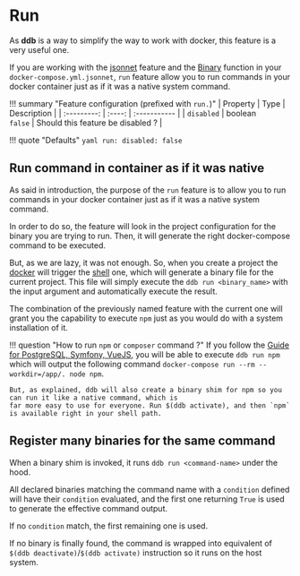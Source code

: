 Run
===

As **ddb** is a way to simplify the way to work with docker, this feature is a very useful one. 

If you are working with the [jsonnet](./jsonnet.md) feature and the [Binary](./jsonnet.md#ddbbinary) function in your 
`docker-compose.yml.jsonnet`, `run` feature allow you to run commands in your docker container just as if it 
was a native system command.

!!! summary "Feature configuration (prefixed with `run.`)"
    | Property | Type | Description |
    | :---------: | :----: | :----------- |
    | `disabled` | boolean<br>`false` | Should this feature be disabled ? |

!!! quote "Defaults"
    ```yaml
    run:
        disabled: false
    ```

Run command in container as if it was native
---

As said in introduction, the purpose of the `run` feature is to allow you to run commands in your docker container 
just as if it was a native system command.

In order to do so, the feature will look in the project configuration for the binary you are trying to run. Then, it 
will generate the right docker-compose command to be executed.

But, as we are lazy, it was not enough. 
So, when you create a project  the [docker](./docker.md) will trigger the [shell](./shell.md) one, which will generate a 
binary file for the current project. This file will simply execute the `ddb run <binary_name>` with the input argument 
and automatically execute the result.

The combination of the previously named feature with the current one will grant you the capability to execute `npm` just
as you would do with a system installation of it.

!!! question "How to run `npm` or `composer` command ?"
    If you follow the [Guide for PostgreSQL, Symfony, VueJS](../guides/psql-symfony-vue.md), you will be able to execute
    `ddb run npm` which will output the following command `docker-compose run --rm --workdir=/app/. node npm`.
    
    But, as explained, ddb will also create a binary shim for npm so you can run it like a native command, which is 
    far more easy to use for everyone. Run $(ddb activate), and then `npm` is available right in your shell path.

Register many binaries for the same command
---

When a binary shim is invoked, it runs `ddb run <command-name>` under the hood.

All declared binaries matching the command name with a `condition` defined will have their `condition` evaluated, and 
the first one returning `True` is used to generate the effective command output. 

If no `condition` match, the first remaining one is used.

If no binary is finally found, the command is wrapped into equivalent of `$(ddb deactivate)`/`$(ddb activate)`
instruction so it runs on the host system.
